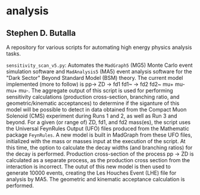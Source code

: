 # analysis
## Stephen D. Butalla

A repository for various scripts for automating high energy physics analysis tasks.

`sensitivity_scan_v5.py`: Automates the `MadGraph5` (MG5) Monte Carlo event simulation software and `MadAnalysis5` (MA5) event analysis software for the "Dark Sector" 
Beyond Standard Model (BSM) theory. The current model implemented (more to follow) is 
pp-> ZD -> fd1 fd1~ -> fd2 fd2~ mu+ mu- mu+ mu-. The aggregate output of this script
is used for performing sensitivity calculations (production cross-section, branching ratio, and geometric/kinematic acceptances) to determine if the siganture of this
model will be possible to detect in data obtained from the Compact Muon Solenoid (CMS) experiment during Runs 1 and 2, as well as Run 3 and beyond. For a given (or range of) ZD, fd1, and fd2 mass(es), the script uses the Universal FeynRules Output (UFO) files produced from the Mathematic package `FeynRules`. A new model is built in MadGraph from these UFO files, initialized with the mass or masses input at the execution of the script. At this time, the option to calculate the decay widths (and branching ratios) for the decay is performed. Production cross-section of the process pp -> ZD is calculated as a separate process, as the production cross section from the interaction is incorrect. The outut of this new model is then used to generate 10000 events, creating the Les Houches Event (LHE) file for analysis by MA5. The geometric and kinematic acceptance calculation is performed.
